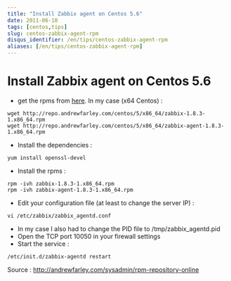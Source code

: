 ```yaml
---
title: "Install Zabbix agent on Centos 5.6"
date: 2011-06-10
tags: [centos,tips]
slug: centos-zabbix-agent-rpm
disqus_identifier: /en/tips/centos-zabbix-agent-rpm
aliases: [/en/tips/centos-zabbix-agent-rpm]
---
```

# Install Zabbix agent on Centos 5.6

*	get the rpms from [here](http://repo.andrewfarley.com/). In my case (x64 Centos) :

```
wget http://repo.andrewfarley.com/centos/5/x86_64/zabbix-1.8.3-1.x86_64.rpm
wget http://repo.andrewfarley.com/centos/5/x86_64/zabbix-agent-1.8.3-1.x86_64.rpm
```

*	Install the dependencies :

```
yum install openssl-devel
```

*	Install the rpms :

```
rpm -ivh zabbix-1.8.3-1.x86_64.rpm
rpm -ivh zabbix-agent-1.8.3-1.x86_64.rpm
```

*	Edit your configuration file (at least to change the server IP) :

```
vi /etc/zabbix/zabbix_agentd.conf
```

*	In my case I also had to change the PID file to /tmp/zabbix_agentd.pid
*	Open the TCP port 10050 in your firewall settings
*	Start the service :

```
/etc/init.d/zabbix-agentd restart
```


Source : http://andrewfarley.com/sysadmin/rpm-repository-online






